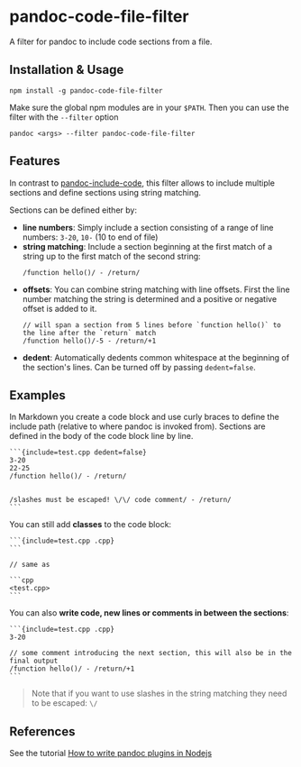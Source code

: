 # pandoc-code-file-filter

A filter for pandoc to include code sections from a file.

## Installation & Usage

```
npm install -g pandoc-code-file-filter
```

Make sure the global npm modules are in your `$PATH`.
Then you can use the filter with the `--filter` option

```
pandoc <args> --filter pandoc-code-file-filter
```

## Features

In contrast to [pandoc-include-code](https://github.com/owickstrom/pandoc-include-code), this filter allows to include multiple sections and define sections using string matching.

Sections can be defined either by:

* **line numbers**: Simply include a section consisting of a range of line numbers: `3-20`, `10-` (10 to end of file)
* **string matching**: Include a section beginning at the first match of a string up to the first match of the second string:
    ```
    /function hello()/ - /return/
    ```
* **offsets**: You can combine string matching with line offsets.
    First the line number matching the string is determined and a positive or negative offset is added to it.
    ```
    // will span a section from 5 lines before `function hello()` to the line after the `return` match
    /function hello()/-5 - /return/+1
    ```
* **dedent**: Automatically dedents common whitespace at the beginning of the section's lines. Can be turned off by passing `dedent=false`.

## Examples

In Markdown you create a code block and use curly braces to define the include path (relative to where pandoc is invoked from).
Sections are defined in the body of the code block line by line.

````
```{include=test.cpp dedent=false}
3-20
22-25
/function hello()/ - /return/


/slashes must be escaped! \/\/ code comment/ - /return/
``` 
````

You can still add **classes** to the code block:

````
```{include=test.cpp .cpp}
``` 

// same as

```cpp
<test.cpp>
``` 
````

You can also **write code, new lines or comments in between the sections**:

````
```{include=test.cpp .cpp}
3-20

// some comment introducing the next section, this will also be in the final output
/function hello()/ - /return/+1
``` 
````

> Note that if you want to use slashes in the string matching they need to be escaped: `\/`

## References

See the tutorial [How to write pandoc plugins in Nodejs](https://cmichel.io/how-to-write-pandoc-plugins-in-nodejs/)